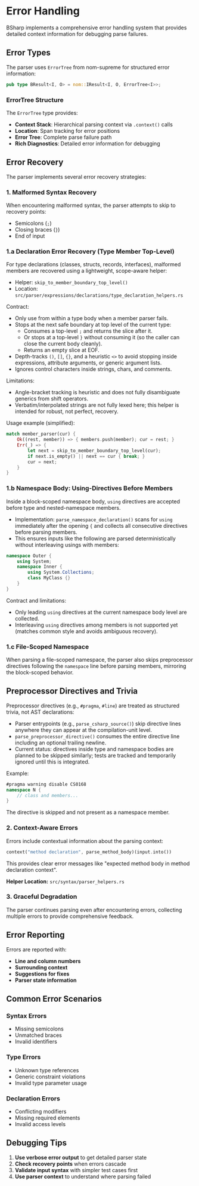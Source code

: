 
# Error Handling

BSharp implements a comprehensive error handling system that provides detailed context information for debugging parse failures.

## Error Types

The parser uses `ErrorTree` from nom-supreme for structured error information:

```rust
pub type BResult<I, O> = nom::IResult<I, O, ErrorTree<I>>;
```

### ErrorTree Structure

The `ErrorTree` type provides:
- **Context Stack**: Hierarchical parsing context via `.context()` calls
- **Location**: Span tracking for error positions
- **Error Tree**: Complete parse failure path
- **Rich Diagnostics**: Detailed error information for debugging

## Error Recovery

The parser implements several error recovery strategies:

### 1. Malformed Syntax Recovery

When encountering malformed syntax, the parser attempts to skip to recovery points:
- Semicolons (`;`)
- Closing braces (`}`)
- End of input

### 1.a Declaration Error Recovery (Type Member Top-Level)

For type declarations (classes, structs, records, interfaces), malformed members are recovered using a lightweight, scope-aware helper:

- Helper: `skip_to_member_boundary_top_level()`
- Location: `src/parser/expressions/declarations/type_declaration_helpers.rs`

Contract:
- Only use from within a type body when a member parser fails.
- Stops at the next safe boundary at top level of the current type:
  - Consumes a top-level `;` and returns the slice after it.
  - Or stops at a top-level `}` without consuming it (so the caller can close the current body cleanly).
  - Returns an empty slice at EOF.
- Depth-tracks `()`, `[]`, `{}`, and a heuristic `<>` to avoid stopping inside expressions, attribute arguments, or generic argument lists.
- Ignores control characters inside strings, chars, and comments.

Limitations:
- Angle-bracket tracking is heuristic and does not fully disambiguate generics from shift operators.
- Verbatim/interpolated strings are not fully lexed here; this helper is intended for robust, not perfect, recovery.

Usage example (simplified):

```rust
match member_parser(cur) {
    Ok((rest, member)) => { members.push(member); cur = rest; }
    Err(_) => {
        let next = skip_to_member_boundary_top_level(cur);
        if next.is_empty() || next == cur { break; }
        cur = next;
    }
}
```

### 1.b Namespace Body: Using-Directives Before Members

Inside a block-scoped namespace body, `using` directives are accepted before type and nested-namespace members.

- Implementation: `parse_namespace_declaration()` scans for `using` immediately after the opening `{` and collects all consecutive directives before parsing members.
- This ensures inputs like the following are parsed deterministically without interleaving usings with members:

```csharp
namespace Outer {
    using System;
    namespace Inner {
        using System.Collections;
        class MyClass {}
    }
}
```

Contract and limitations:
- Only leading `using` directives at the current namespace body level are collected.
- Interleaving `using` directives among members is not supported yet (matches common style and avoids ambiguous recovery).

### 1.c File-Scoped Namespace

When parsing a file-scoped namespace, the parser also skips preprocessor directives following the `namespace` line before parsing members, mirroring the block-scoped behavior.

## Preprocessor Directives and Trivia

Preprocessor directives (e.g., `#pragma`, `#line`) are treated as structured trivia, not AST declarations:

- Parser entrypoints (e.g., `parse_csharp_source()`) skip directive lines anywhere they can appear at the compilation-unit level.
- `parse_preprocessor_directive()` consumes the entire directive line including an optional trailing newline.
- Current status: directives inside type and namespace bodies are planned to be skipped similarly; tests are tracked and temporarily ignored until this is integrated.

Example:

```csharp
#pragma warning disable CS0168
namespace N {
    // class and members...
}
```

The directive is skipped and not present as a namespace member.

### 2. Context-Aware Errors

Errors include contextual information about the parsing context:

```rust
context("method declaration", parse_method_body)(input.into())
```

This provides clear error messages like "expected method body in method declaration context".

**Helper Location:** `src/syntax/parser_helpers.rs`

### 3. Graceful Degradation

The parser continues parsing even after encountering errors, collecting multiple errors to provide comprehensive feedback.

## Error Reporting

Errors are reported with:
- **Line and column numbers**
- **Surrounding context**
- **Suggestions for fixes**
- **Parser state information**

## Common Error Scenarios

### Syntax Errors
- Missing semicolons
- Unmatched braces
- Invalid identifiers

### Type Errors
- Unknown type references
- Generic constraint violations
- Invalid type parameter usage

### Declaration Errors
- Conflicting modifiers
- Missing required elements
- Invalid access levels

## Debugging Tips

1. **Use verbose error output** to get detailed parser state
2. **Check recovery points** when errors cascade
3. **Validate input syntax** with simpler test cases first
4. **Use parser context** to understand where parsing failed
